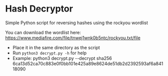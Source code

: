 # Hash Decryptor
Simple Python script for reversing hashes using the rockyou wordlist

You can download the wordlist here: https://www.mediafire.com/file/tnwej1wnk0b5ntc/rockyou.txt/file
- Place it in the same directory as the script
- Run `python3 decrypt.py -h` for help
- Example: python3 decrypt.py --decrypt sha256 6ca13d52ca70c883e0f0bb101e425a89e8624de51db2d2392593af6a84118090
